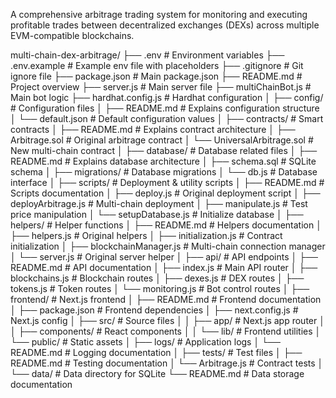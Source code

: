 A comprehensive arbitrage trading system for monitoring and executing profitable trades between decentralized exchanges (DEXs) across multiple EVM-compatible blockchains.

multi-chain-dex-arbitrage/
├── .env # Environment variables
├── .env.example # Example env file with placeholders
├── .gitignore # Git ignore file
├── package.json # Main package.json
├── README.md # Project overview
├── server.js # Main server file
├── multiChainBot.js # Main bot logic
├── hardhat.config.js # Hardhat configuration
│
├── config/ # Configuration files
│ ├── README.md # Explains configuration structure
│ └── default.json # Default configuration values
│
├── contracts/ # Smart contracts
│ ├── README.md # Explains contract architecture
│ ├── Arbitrage.sol # Original arbitrage contract
│ └── UniversalArbitrage.sol # New multi-chain contract
│
├── database/ # Database related files
│ ├── README.md # Explains database architecture
│ ├── schema.sql # SQLite schema
│ ├── migrations/ # Database migrations
│ └── db.js # Database interface
│
├── scripts/ # Deployment & utility scripts
│ ├── README.md # Scripts documentation
│ ├── deploy.js # Original deployment script
│ ├── deployArbitrage.js # Multi-chain deployment
│ ├── manipulate.js # Test price manipulation
│ └── setupDatabase.js # Initialize database
│
├── helpers/ # Helper functions
│ ├── README.md # Helpers documentation
│ ├── helpers.js # Original helpers
│ ├── initialization.js # Contract initialization
│ ├── blockchainManager.js # Multi-chain connection manager
│ └── server.js # Original server helper
│
├── api/ # API endpoints
│ ├── README.md # API documentation
│ ├── index.js # Main API router
│ ├── blockchains.js # Blockchain routes
│ ├── dexes.js # DEX routes
│ ├── tokens.js # Token routes
│ └── monitoring.js # Bot control routes
│
├── frontend/ # Next.js frontend
│ ├── README.md # Frontend documentation
│ ├── package.json # Frontend dependencies
│ ├── next.config.js # Next.js config
│ ├── src/ # Source files
│ │ ├── app/ # Next.js app router
│ │ ├── components/ # React components
│ │ └── lib/ # Frontend utilities
│ └── public/ # Static assets
│
├── logs/ # Application logs
│ └── README.md # Logging documentation
│
├── tests/ # Test files
│ ├── README.md # Testing documentation
│ └── Arbitrage.js # Contract tests
│
└── data/ # Data directory for SQLite
└── README.md # Data storage documentation
